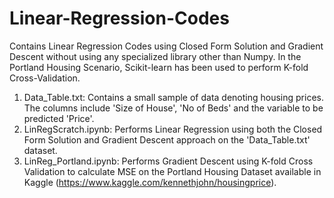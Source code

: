 # Linear-Regression-Codes

Contains Linear Regression Codes using Closed Form Solution and Gradient Descent without using any specialized library other than Numpy.
In the Portland Housing Scenario, Scikit-learn has been used to perform K-fold Cross-Validation.

1. Data_Table.txt: Contains a small sample of data denoting housing prices. The columns include 'Size of House', 'No of Beds' and the variable to be predicted 'Price'.
2. LinRegScratch.ipynb: Performs Linear Regression using both the Closed Form Solution and Gradient Descent approach on the 'Data_Table.txt' dataset.
3. LinReg_Portland.ipynb: Performs Gradient Descent using K-fold Cross Validation to calculate MSE on the Portland Housing Dataset available in Kaggle (https://www.kaggle.com/kennethjohn/housingprice).
